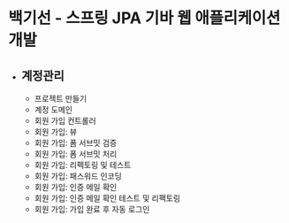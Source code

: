 # 백기선 - 스프링 JPA 기바 웹 애플리케이션 개발
- 계정관리
  -
  - 프로젝트 만들기
  - 계정 도메인
  - 회원 가입 컨트롤러
  - 회원 가입: 뷰
  - 회원 가입: 폼 서브밋 검증
  - 회원 가입: 폼 서브밋 처리
  - 회원 가입: 리펙토링 및 테스트
  - 회원 가입: 패스워드 인코딩
  - 회원 가입: 인증 메일 확인
  - 회원 가입: 인증 메일 확인 테스트 및 리팩토링
  - 회원 가입: 가입 완료 후 자동 로그인